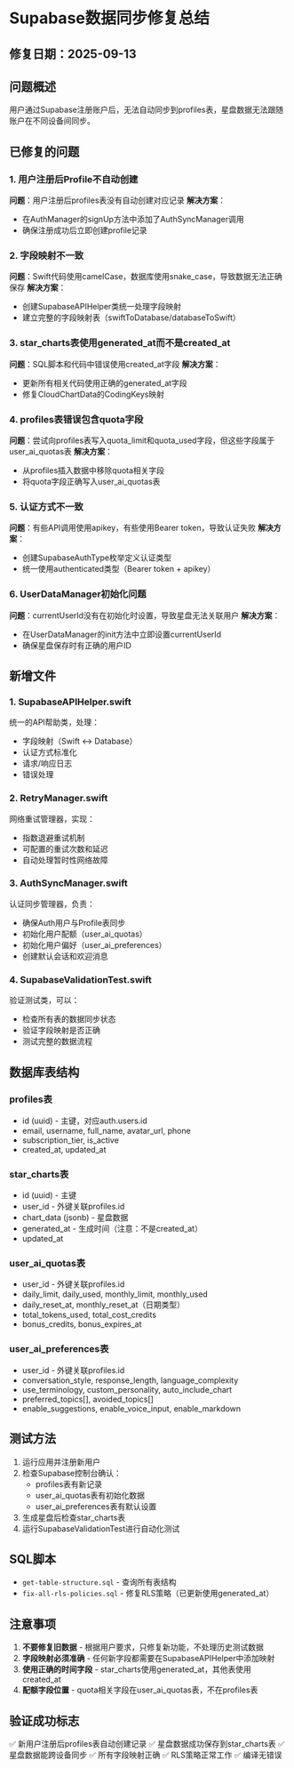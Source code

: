 # Supabase数据同步修复总结

## 修复日期：2025-09-13

## 问题概述
用户通过Supabase注册账户后，无法自动同步到profiles表，星盘数据无法跟随账户在不同设备间同步。

## 已修复的问题

### 1. 用户注册后Profile不自动创建
**问题**：用户注册后profiles表没有自动创建对应记录
**解决方案**：
- 在AuthManager的signUp方法中添加了AuthSyncManager调用
- 确保注册成功后立即创建profile记录

### 2. 字段映射不一致
**问题**：Swift代码使用camelCase，数据库使用snake_case，导致数据无法正确保存
**解决方案**：
- 创建SupabaseAPIHelper类统一处理字段映射
- 建立完整的字段映射表（swiftToDatabase/databaseToSwift）

### 3. star_charts表使用generated_at而不是created_at
**问题**：SQL脚本和代码中错误使用created_at字段
**解决方案**：
- 更新所有相关代码使用正确的generated_at字段
- 修复CloudChartData的CodingKeys映射

### 4. profiles表错误包含quota字段
**问题**：尝试向profiles表写入quota_limit和quota_used字段，但这些字段属于user_ai_quotas表
**解决方案**：
- 从profiles插入数据中移除quota相关字段
- 将quota字段正确写入user_ai_quotas表

### 5. 认证方式不一致
**问题**：有些API调用使用apikey，有些使用Bearer token，导致认证失败
**解决方案**：
- 创建SupabaseAuthType枚举定义认证类型
- 统一使用authenticated类型（Bearer token + apikey）

### 6. UserDataManager初始化问题
**问题**：currentUserId没有在初始化时设置，导致星盘无法关联用户
**解决方案**：
- 在UserDataManager的init方法中立即设置currentUserId
- 确保星盘保存时有正确的用户ID

## 新增文件

### 1. SupabaseAPIHelper.swift
统一的API帮助类，处理：
- 字段映射（Swift ↔ Database）
- 认证方式标准化
- 请求/响应日志
- 错误处理

### 2. RetryManager.swift
网络重试管理器，实现：
- 指数退避重试机制
- 可配置的重试次数和延迟
- 自动处理暂时性网络故障

### 3. AuthSyncManager.swift
认证同步管理器，负责：
- 确保Auth用户与Profile表同步
- 初始化用户配额（user_ai_quotas）
- 初始化用户偏好（user_ai_preferences）
- 创建默认会话和欢迎消息

### 4. SupabaseValidationTest.swift
验证测试类，可以：
- 检查所有表的数据同步状态
- 验证字段映射是否正确
- 测试完整的数据流程

## 数据库表结构

### profiles表
- id (uuid) - 主键，对应auth.users.id
- email, username, full_name, avatar_url, phone
- subscription_tier, is_active
- created_at, updated_at

### star_charts表
- id (uuid) - 主键
- user_id - 外键关联profiles.id
- chart_data (jsonb) - 星盘数据
- generated_at - 生成时间（注意：不是created_at）
- updated_at

### user_ai_quotas表
- user_id - 外键关联profiles.id
- daily_limit, daily_used, monthly_limit, monthly_used
- daily_reset_at, monthly_reset_at（日期类型）
- total_tokens_used, total_cost_credits
- bonus_credits, bonus_expires_at

### user_ai_preferences表
- user_id - 外键关联profiles.id
- conversation_style, response_length, language_complexity
- use_terminology, custom_personality, auto_include_chart
- preferred_topics[], avoided_topics[]
- enable_suggestions, enable_voice_input, enable_markdown

## 测试方法

1. 运行应用并注册新用户
2. 检查Supabase控制台确认：
   - profiles表有新记录
   - user_ai_quotas表有初始化数据
   - user_ai_preferences表有默认设置
3. 生成星盘后检查star_charts表
4. 运行SupabaseValidationTest进行自动化测试

## SQL脚本

- `get-table-structure.sql` - 查询所有表结构
- `fix-all-rls-policies.sql` - 修复RLS策略（已更新使用generated_at）

## 注意事项

1. **不要修复旧数据** - 根据用户要求，只修复新功能，不处理历史测试数据
2. **字段映射必须准确** - 任何新字段都需要在SupabaseAPIHelper中添加映射
3. **使用正确的时间字段** - star_charts使用generated_at，其他表使用created_at
4. **配额字段位置** - quota相关字段在user_ai_quotas表，不在profiles表

## 验证成功标志

✅ 新用户注册后profiles表自动创建记录
✅ 星盘数据成功保存到star_charts表
✅ 星盘数据能跨设备同步
✅ 所有字段映射正确
✅ RLS策略正常工作
✅ 编译无错误
